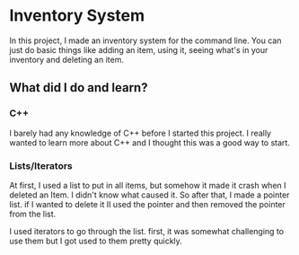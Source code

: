 # Inventory System

In this project, I made an inventory system for the command line. You can just do basic things 
like adding an item, using it, seeing what's in your inventory and deleting an item.

## What did I do and learn?


### C++

I barely had any knowledge of C++ before I started this project. I really wanted to learn more about C++ and I thought this was a good way to start. 

### Lists/Iterators

At first, I used a list to put in all items, but somehow it made it crash when I deleted an Item. I didn't know what caused it. So after that, I made a pointer list. if I wanted to delete it II used the pointer and then removed the pointer from the list.

I used iterators to go through the list. first, it was somewhat challenging to use them but I got used to them pretty quickly.